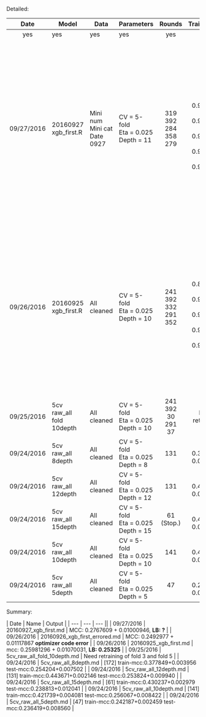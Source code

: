 Detailed:

| Date | Model | Data | Parameters | Rounds | Train(M/SD) | Test(M/SD) | LB |
| :---: | --- | --- | --- | :---: | :---: | :---: | :---: |
| yes | yes | yes | yes | yes | yes | yes | yes |
| 09/27/2016 | 20160927 <br> xgb_first.R | Mini num <br> Mini cat <br> Date 0927 | CV = 5-fold <br> Eta = 0.025 <br> Depth = 11 | 319 <br> 392 <br> 284 <br> 358 <br> 279 | AUC <br> f1 0.957097 <br> f2 0.960476 <br> f3 0.940905 <br> f4 0.962042 <br> f5 0.939429 | AUC <br> f1 0.757806 <br> f2 0.760574 <br> f3 0.745697 <br> f4 0.754109 <br> f5 0.750973 <br> <br> MCC <br> f1 0.2938706 <br> f2 0.2711243 <br> f3 0.2765231 <br> f4 0.2685868 <br> f5 0.2736996 | 1 ? <br> 2 ? <br> 3 ? <br> 4 ? |
| 09/26/2016 | 20160925 <br> xgb_first.R | All cleaned | CV = 5-fold <br> Eta = 0.025 <br> Depth = 10 | 241 <br> 392 <br> 332 <br> 291 <br> 352 | AUC <br> f1 0.890908 <br> f2 0.946415 <br> f3 0.930391 <br> f4 0.926381 <br> f5 0.935947 | AUC <br> f1 0.748642 <br> f2 0.757684 <br> f3 0.738047 <br> f4 0.738045 <br> f5 0.740936 <br> <br> MCC <br> f1 0.2729738 <br> f2 0.2489975 <br> f3 0.2462972 <br> f4 0.2509157 <br> f5 0.2519139 | **1 0.25325** <br> 2 0.25170 <br> **3 0.25325** <br> 4 0.25181 |
| 09/25/2016 | 5cv<br>raw_all<br>fold<br>10depth | All cleaned | CV = 5-fold <br> Eta = 0.025 <br> Depth = 10 | 241 <br> 392 <br> 30 <br> 291 <br> 37 | Need retraining | Need retraining | None |
| 09/24/2016 | 5cv<br>raw_all<br>8depth | All cleaned | CV = 5-fold <br> Eta = 0.025 <br> Depth = 8 | 131 | MCC <br> 0.377849 <br> 0.003956 | MCC <br> 0.254204 <br> 0.007502 | None |
| 09/24/2016 | 5cv<br>raw_all<br>12depth | All cleaned | CV = 5-fold <br> Eta = 0.025 <br> Depth = 12 | 131 | MCC <br>  0.443671 <br> 0.002146 |  MCC <br> 0.253824 <br> 0.009940 | None |
| 09/24/2016 | 5cv<br>raw_all<br>15depth | All cleaned | CV = 5-fold <br> Eta = 0.025 <br> Depth = 15 | 61 <br> (Stop.) | MCC <br>  0.430237 <br> 0.002979 | MCC <br>  0.238813 <br> 0.012041 | None |
| 09/24/2016 | 5cv<br>raw_all<br>10depth | All cleaned | CV = 5-fold <br> Eta = 0.025 <br> Depth = 10 | 141 | MCC <br>  0.421739 <br> 0.004081 | MCC <br>  0.256067 <br> 0.008422 | None |
| 09/24/2016 | 5cv<br>raw_all<br>5depth | All cleaned | CV = 5-fold <br> Eta = 0.025 <br> Depth = 5 | 47 | MCC <br>  0.242187 <br> 0.002459 | MCC <br>  0.236419 <br> 0.008560 | None |

Summary:

| Date | Name | Output |
| --- | --- | --- ||
| 09/27/2016 | 20160927_xgb_first.md | MCC: 0.2767609 + 0.01000946, **LB: ?** |
| 09/26/2016 | 20160926_xgb_first_errored.md | MCC: 0.2492977 + 0.01117867 **optimizer code error** |
| 09/26/2016 | 20160925_xgb_first.md | mcc: 0.25981296 + 0.01070031, **LB: 0.25325** |
| 09/25/2016 | 5cv_raw_all_fold_10depth.md | Need retraining of fold 3 and fold 5 |
| 09/24/2016 | 5cv_raw_all_8depth.md | [172]	train-mcc:0.377849+0.003956	test-mcc:0.254204+0.007502 |
| 09/24/2016 | 5cv_raw_all_12depth.md | [131]	train-mcc:0.443671+0.002146	test-mcc:0.253824+0.009940 |
| 09/24/2016 | 5cv_raw_all_15depth.md | [61]	train-mcc:0.430237+0.002979	test-mcc:0.238813+0.012041  |
| 09/24/2016 | 5cv_raw_all_10depth.md | [141]   train-mcc:0.421739+0.004081 test-mcc:0.256067+0.008422 |
| 09/24/2016 | 5cv_raw_all_5depth.md | [47]    train-mcc:0.242187+0.002459 test-mcc:0.236419+0.008560 |
